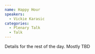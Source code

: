 ```yaml
---
name: Happy Hour
speakers:
  - Vickie Karasic
categories:
  - Plenary Talk
  - Talk
---
```


Details for the rest of the day. Mostly TBD
